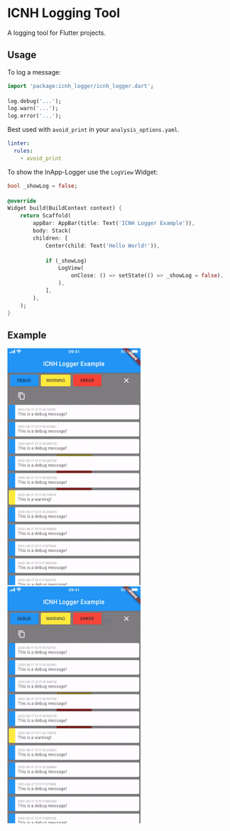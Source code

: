 # ICNH Logging Tool

A logging tool for Flutter projects.

## Usage

To log a message:
```dart
import 'package:icnh_logger/icnh_logger.dart';

log.debug('...');
log.warn('...');
log.error('...');
```

Best used with `avoid_print` in your `analysis_options.yaml`.
```yaml
linter:
  rules:
    - avoid_print
```

To show the InApp-Logger use the `LogView` Widget:

```dart
bool _showLog = false;

@override
Widget build(BuildContext context) {
    return Scaffold(
        appBar: AppBar(title: Text('ICNH Logger Example')),
        body: Stack(
        children: [
            Center(child: Text('Hello World!')),
            
            if (_showLog)
                LogView(
                    onClose: () => setState(() => _showLog = false),
                ),
            ],
        ),
    );
}
```

## Example

![Animation showing in App Example](example.gif)
![Animation showing in App Copy Example](example_copy.gif)